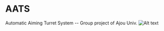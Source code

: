 # AATS
Automatic Aiming Turret System -- Group project of Ajou Univ.
![Alt text](https://github.com/InfiniteRegen/AATS/tree/master/Reference)
